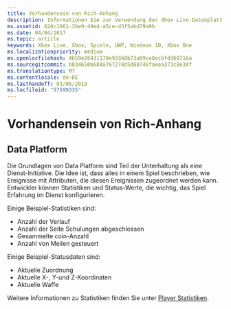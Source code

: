 ```yaml
---
title: Vorhandensein von Rich-Anhang
description: Informationen Sie zur Verwendung der Xbox Live-Datenplattform zur Verbesserung der Anwesenheit von Rich-Zeichenfolgen.
ms.assetid: 626c1661-3be9-49e4-a5ce-d3f5abd79a9b
ms.date: 04/04/2017
ms.topic: article
keywords: Xbox Live, Xbox, Spiele, UWP, Windows 10, Xbox One
ms.localizationpriority: medium
ms.openlocfilehash: 4b59e26431170e933b0b73a09ce8ecbfd360716a
ms.sourcegitcommit: b034650b684a767274d5d88746faeea373c8e34f
ms.translationtype: MT
ms.contentlocale: de-DE
ms.lasthandoff: 03/06/2019
ms.locfileid: "57599335"
---
```

# <a name="rich-presence-appendix"></a>Vorhandensein von Rich-Anhang

## <a name="data-platform"></a>Data Platform

Die Grundlagen von Data Platform sind Teil der Unterhaltung als eine Dienst-Initiative. Die Idee ist, dass alles in einem Spiel beschrieben, wie Ereignisse mit Attributen, die diesen Ereignissen zugeordnet werden kann. Entwickler können Statistiken und Status-Werte, die wichtig, das Spiel Erfahrung im Dienst konfigurieren.

Einige Beispiel-Statistiken sind:

-   Anzahl der Verlauf
-   Anzahl der Seite Schulungen abgeschlossen
-   Gesammelte coin-Anzahl
-   Anzahl von Meilen gesteuert

Einige Beispiel-Statusdaten sind:

-   Aktuelle Zuordnung
-   Aktuelle X-, Y-und Z-Koordinaten
-   Aktuelle Waffe

Weitere Informationen zu Statistiken finden Sie unter [Player Statistiken](../../leaderboards-and-stats-2017/player-stats.md).
